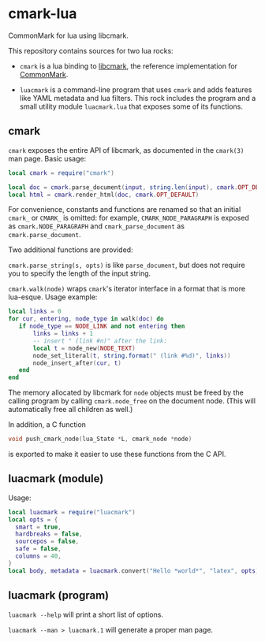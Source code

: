 cmark-lua
=========

CommonMark for lua using libcmark.

This repository contains sources for two lua rocks:

- `cmark` is a lua binding to [libcmark](https://github.com/jgm/cmark),
  the reference implementation for [CommonMark](http://commonmark.org).

- `luacmark` is a command-line program that uses `cmark` and
  adds features like YAML metadata and lua filters.  This rock
  includes the program and a small utility module `luacmark.lua`
  that exposes some of its functions.

cmark
-----

`cmark` exposes the entire API of libcmark, as documented in
the `cmark(3)` man page.  Basic usage:

``` lua
local cmark = require("cmark")

local doc = cmark.parse_document(input, string.len(input), cmark.OPT_DEFAULT)
local html = cmark.render_html(doc, cmark.OPT_DEFAULT)
```

For convenience, constants and functions are renamed so that
an initial `cmark_` or `CMARK_` is omitted:  for example,
`CMARK_NODE_PARAGRAPH` is exposed as `cmark.NODE_PARAGRAPH` and
`cmark_parse_document` as `cmark.parse_document`.

Two additional functions are provided:

`cmark.parse_string(s, opts)` is like `parse_document`, but
does not require you to specify the length of the input
string.

`cmark.walk(node)` wraps `cmark`'s iterator interface in a
format that is more lua-esque.  Usage example:

``` lua
local links = 0
for cur, entering, node_type in walk(doc) do
   if node_type == NODE_LINK and not entering then
       links = links + 1
       -- insert " (link #n)" after the link:
       local t = node_new(NODE_TEXT)
       node_set_literal(t, string.format(" (link #%d)", links))
       node_insert_after(cur, t)
   end
end
```

The memory allocated by libcmark for `node` objects must be
freed by the calling program by calling `cmark.node_free` on the
document node.  (This will automatically free all children as
well.)

In addition, a C function

``` C
void push_cmark_node(lua_State *L, cmark_node *node)
```

is exported to make it easier to use these functions
from the C API.

luacmark (module)
-----------------

Usage:

```lua
local luacmark = require("luacmark")
local opts = {
  smart = true,
  hardbreaks = false,
  sourcepos = false,
  safe = false,
  columns = 40,
}
local body, metadata = luacmark.convert("Hello *world*", "latex", opts)

```

<!--
exported:
luacmark.version
luacmark.writers
luacmark.defaults
luacmark.runfilter(source, name, doc, to)
-- 'inp' is the string input source.
-- 'options' is a table with fields 'smart', 'hardbreaks',
-- 'safe', 'sourcepos' (all boolean) and 'columns' (number,
-- 0 for no wrapping).
-- 'callback' is a filter or nil.
function luacmark.convert(inp, to, options)
-->

luacmark (program)
------------------

`luacmark --help` will print a short list of options.

`luacmark --man > luacmark.1` will generate a proper man page.


